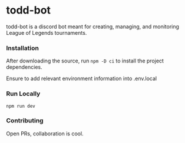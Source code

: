 # todd-bot

todd-bot is a discord bot meant for creating, managing, and monitoring League of Legends tournaments. 

### Installation

After downloading the source, run `npm -D ci` to install the project dependencies.

Ensure to add relevant environment information into .env.local 

### Run Locally

`npm run dev`


### Contributing

Open PRs, collaboration is cool.

